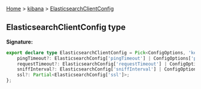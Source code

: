 [Home](./index) &gt; [kibana](./kibana.md) &gt; [ElasticsearchClientConfig](./kibana.elasticsearchclientconfig.md)

## ElasticsearchClientConfig type

<b>Signature:</b>

```typescript
export declare type ElasticsearchClientConfig = Pick<ConfigOptions, 'keepAlive' | 'log' | 'plugins'> & Pick<ElasticsearchConfig, 'apiVersion' | 'customHeaders' | 'logQueries' | 'requestHeadersWhitelist' | 'sniffOnStart' | 'sniffOnConnectionFault' | 'hosts' | 'username' | 'password'> & {
    pingTimeout?: ElasticsearchConfig['pingTimeout'] | ConfigOptions['pingTimeout'];
    requestTimeout?: ElasticsearchConfig['requestTimeout'] | ConfigOptions['requestTimeout'];
    sniffInterval?: ElasticsearchConfig['sniffInterval'] | ConfigOptions['sniffInterval'];
    ssl?: Partial<ElasticsearchConfig['ssl']>;
};
```
